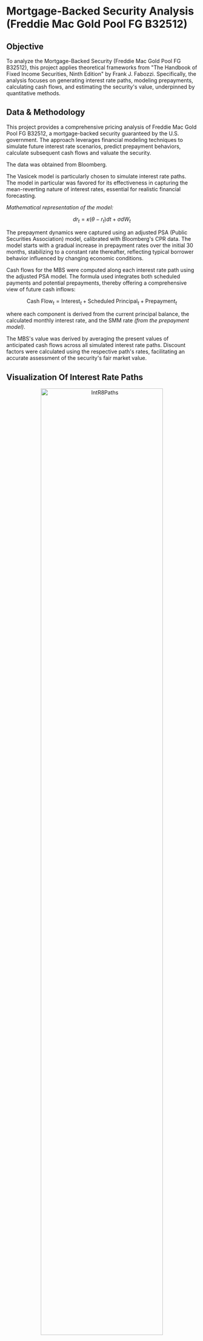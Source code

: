 <h1>Mortgage-Backed Security Analysis (Freddie Mac Gold Pool FG B32512)</h1>

<h2>Objective</h2>
To analyze the Mortgage-Backed Security (Freddie Mac Gold Pool FG B32512), this project applies theoretical frameworks from "The Handbook of Fixed Income Securities, Ninth Edition" by Frank J. Fabozzi. Specifically, the analysis focuses on generating interest rate paths, modeling prepayments, calculating cash flows, and estimating the security's value, underpinned by quantitative methods.

<h2>Data & Methodology</h2>

This project provides a comprehensive pricing analysis of Freddie Mac Gold Pool FG B32512, a mortgage-backed security guaranteed by the U.S. government. The approach leverages financial modeling techniques to simulate future interest rate scenarios, predict prepayment behaviors, calculate subsequent cash flows and valuate the security.  

The data was obtained from Bloomberg.  

The Vasicek model is particularly chosen to simulate interest rate paths. The model in particular was favored for its effectiveness in capturing the mean-reverting nature of interest rates, essential for realistic financial forecasting.  

<em>Mathematical representation of the model:</em>

$$
dr_t = \kappa (\theta - r_t) dt + \sigma dW_t
$$

The prepayment dynamics were captured using an adjusted PSA (Public Securities Association) model, calibrated with Bloomberg's CPR data. The model starts with a gradual increase in prepayment rates over the initial 30 months, stabilizing to a constant rate thereafter, reflecting typical borrower behavior influenced by changing economic conditions.

Cash flows for the MBS were computed along each interest rate path using the adjusted PSA model. The formula used integrates both scheduled payments and potential prepayments, thereby offering a comprehensive view of future cash inflows:

$$
\text{Cash Flow}_t = \text{Interest}_t + \text{Scheduled Principal}_t + \text{Prepayment}_t
$$

where each component is derived from the current principal balance, the calculated monthly interest rate, and the SMM rate <em>(from the prepayment model)</em>.

The MBS's value was derived by averaging the present values of anticipated cash flows across all simulated interest rate paths. Discount factors were calculated using the respective path's rates, facilitating an accurate assessment of the security's fair market value.


<h2>Visualization Of Interest Rate Paths</h2>

<p align="center">

<img src="https://i.imgur.com/7KxdWhv.png" height="80%" width="80%" alt="IntR8Paths"/>
<br />
<br />

<h2>Distribution of Discounted Cash Flows</h2>

<p align="center">

<img src="https://i.imgur.com/m22QMSL.png" height="80%" width="80%" alt="DistDiscCF"/>
<br />
<br />

<h2>Conclusion</h2>

The valuation model indicates that the security is overvalued in the market. Given that,  

- Calculated Security Value: $654,907.87
- Market-based Fair Value: $832,988.32

The analysis of Freddie Mac Gold Pool FG B32512 using the Vasicek model and an adjusted PSA prepayment model provides a detailed insight into the pricing mechanisms of MBS. The results affirm that the security is overpriced, reflecting the effectiveness of the chosen model and the reliability of the input data. This project not only enhances the understanding of MBS pricing dynamics but also demonstrates the practical application of advanced financial theories in real-world asset valuation.
